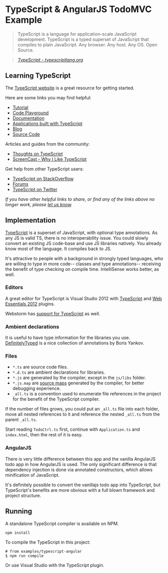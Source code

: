 # TypeScript & AngularJS TodoMVC Example

> TypeScript is a language for application-scale JavaScript development. TypeScript is a typed superset of JavaScript that compiles to plain JavaScript. Any browser. Any host. Any OS. Open Source.

> _[TypeScript - typescriptlang.org](http://typescriptlang.org)_


## Learning TypeScript

The [TypeScript website](http://typescriptlang.org) is a great resource for getting started.

Here are some links you may find helpful:

* [Tutorial](http://www.typescriptlang.org/Tutorial)
* [Code Playground](http://www.typescriptlang.org/Playground)
* [Documentation](https://github.com/Microsoft/TypeScript/wiki)
* [Applications built with TypeScript](http://www.typescriptlang.org/Samples)
* [Blog](http://blogs.msdn.com/b/typescript)
* [Source Code](https://github.com/Microsoft/TypeScript)

Articles and guides from the community:

* [Thoughts on TypeScript](http://www.nczonline.net/blog/2012/10/04/thoughts-on-typescript)
* [ScreenCast - Why I Like TypeScript](http://www.leebrimelow.com/why-i-like-typescripts)

Get help from other TypeScript users:

* [TypeScript on StackOverflow](http://stackoverflow.com/questions/tagged/typescript)
* [Forums](https://github.com/Microsoft/TypeScript/issues)
* [TypeScript on Twitter](http://twitter.com/typescriptlang)

_If you have other helpful links to share, or find any of the links above no longer work, please [let us know](https://github.com/tastejs/todomvc/issues)._


## Implementation

[TypeScript](http://typescriptlang.org) is a superset of JavaScript, with optional type annotations. As any JS is valid TS, there is no interoperability issue. You could slowly convert an existing JS code-base and use JS libraries natively. You already know most of the language. It compiles back to JS.

It's attractive to people with a background in strongly typed languages, who are willing to type in more code-- classes and type annotations-- receiving the benefit of type checking on compile time. IntelliSense works better, as well.


### Editors
A great editor for TypeScript is Visual Studio 2012 with [TypeScript](http://go.microsoft.com/fwlink/?LinkID=266563) and  [Web Essentials 2012](http://visualstudiogallery.msdn.microsoft.com/07d54d12-7133-4e15-becb-6f451ea3bea6) plugins.

Webstorm has [support for TypeScript](http://blog.jetbrains.com/webstorm/2013/11/enjoy-typescript-in-webstorm/) as well.


### Ambient declarations

It is useful to have type information for the libraries you use. [DefinitelyTyped](https://github.com/borisyankov/DefinitelyTyped) is a nice collection of annotations by Boris Yankov.


### Files

* `*.ts` are source code files.
* `*.d.ts` are ambient declarations for libraries.
* `*.js` are generated by the compiler, except in the `js/libs` folder.
* `*.js.map` are [source maps](http://www.html5rocks.com/en/tutorials/developertools/sourcemaps/) generated by the compiler, for better debugging experience.
* `_all.ts` is a convention used to enumerate file references in the project for the benefit of the TypeScript compiler.

If the number of files grows, you could put an `_all.ts` file into each folder, move all nested references to it and reference the nested `_all.ts` from the parent `_all.ts`.

Start reading `TodoCtrl.ts` first, continue with `Application.ts` and `index.html`, then the rest of it is easy.


### AngularJS

There is very little difference between this app and the vanilla AngularJS todo app in how AngularJS is used.
The only significant difference is that dependency injection is done via annotated constructors, which allows minification of JavaScript.

It's definitely possible to convert the vanillajs todo app into TypeScript, but TypeScript's benefits are more obvious with a full blown framework and project structure.


## Running

A standalone TypeScript compiler is available on NPM.

	npm install

To compile the TypeScript in this project:

	# from examples/typescript-angular
	$ npm run compile

Or use Visual Studio with the TypeScript plugin.
